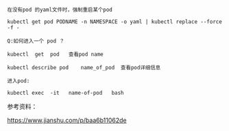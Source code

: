 ```
在没有pod 的yaml文件时，强制重启某个pod

kubectl get pod PODNAME -n NAMESPACE -o yaml | kubectl replace --force -f -

```

```
Q:如何进入一个 pod ？

kubectl  get  pod   查看pod name

kubectl describe pod    name_of_pod  查看pod详细信息

进入pod:

kubectl exec  -it   name-of-pod   bash

```
参考资料：

https://www.jianshu.com/p/baa6b11062de
